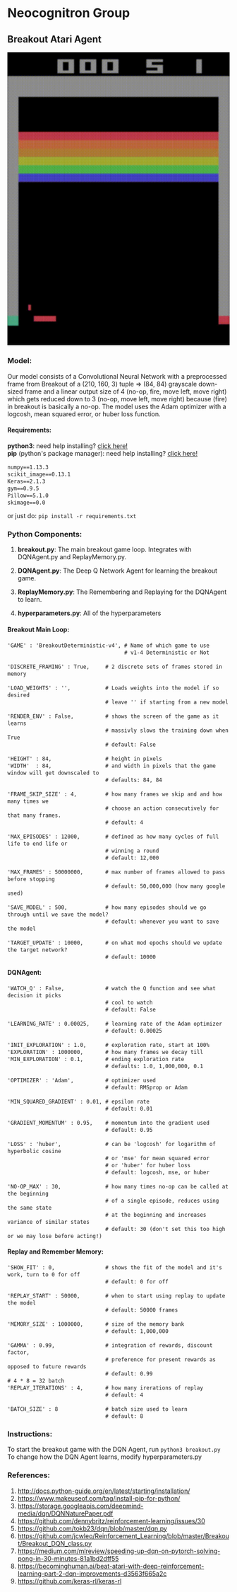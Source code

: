 <h1>Neocognitron Group</hi>

## Breakout Atari Agent
<img src="https://github.com/CSCI4850/S18-team1-project/blob/master/breakout.gif">

### Model:
Our model consists of a Convolutional Neural Network with a preprocessed frame from Breakout of a (210, 160, 3) tuple => (84, 84) grayscale down-sized frame and a linear output size of 4 (no-op, fire, move left, move right) which gets reduced down to 3 (no-op, move left, move right) because (fire) in breakout is basically a no-op. The model uses the Adam optimizer with a logcosh, mean squared error, or huber loss function.

#### Requirements:
<b>python3</b>: need help installing? <a href="http://docs.python-guide.org/en/latest/starting/installation/">click here!</a><br>
<b>pip</b> (python's package manager): need help installing? <a href="https://www.makeuseof.com/tag/install-pip-for-python/">click here!</a><br>

    numpy==1.13.3
    scikit_image==0.13.1
    Keras==2.1.3
    gym==0.9.5
    Pillow==5.1.0
    skimage==0.0
or just do:
```pip install -r requirements.txt```

### Python Components:
1. <b>breakout.py</b>:
  The main breakout game loop. Integrates with DQNAgent.py and ReplayMemory.py.

2. <b>DQNAgent.py</b>:
  The Deep Q Network Agent for learning the breakout game.

3. <b>ReplayMemory.py</b>:
  The Remembering and Replaying for the DQNAgent to learn.
  
4. <b>hyperparameters.py</b>:
  All of the hyperparameters
  
#### Breakout Main Loop: 
    'GAME' : 'BreakoutDeterministic-v4', # Name of which game to use
                                         # v1-4 Deterministic or Not

    'DISCRETE_FRAMING' : True,     # 2 discrete sets of frames stored in memory
    
    'LOAD_WEIGHTS' : '',           # Loads weights into the model if so desired
                                   # leave '' if starting from a new model

    'RENDER_ENV' : False,          # shows the screen of the game as it learns
                                   # massivly slows the training down when True
                                   # default: False

    'HEIGHT' : 84,                 # height in pixels
    'WIDTH'  : 84,                 # and width in pixels that the game window will get downscaled to
                                   # defaults: 84, 84

    'FRAME_SKIP_SIZE' : 4,         # how many frames we skip and and how many times we 
                                   # choose an action consecutively for that many frames.
                                   # default: 4
    
    'MAX_EPISODES' : 12000,        # defined as how many cycles of full life to end life or
                                   # winning a round
                                   # default: 12,000

    'MAX_FRAMES' : 50000000,       # max number of frames allowed to pass before stopping
                                   # default: 50,000,000 (how many google used)

    'SAVE_MODEL' : 500,            # how many episodes should we go through until we save the model?
                                   # default: whenever you want to save the model

    'TARGET_UPDATE' : 10000,       # on what mod epochs should we update the target network?
                                   # default: 10000
    
#### DQNAgent:
    'WATCH_Q' : False,             # watch the Q function and see what decision it picks
                                   # cool to watch
                                   # default: False

    'LEARNING_RATE' : 0.00025,     # learning rate of the Adam optimizer
                                   # default: 0.00025
        
    'INIT_EXPLORATION' : 1.0,      # exploration rate, start at 100%
    'EXPLORATION' : 1000000,       # how many frames we decay till
    'MIN_EXPLORATION' : 0.1,       # ending exploration rate
                                   # defaults: 1.0, 1,000,000, 0.1
    
    'OPTIMIZER' : 'Adam',          # optimizer used
                                   # default: RMSprop or Adam
    
    'MIN_SQUARED_GRADIENT' : 0.01, # epsilon rate
                                   # default: 0.01
    
    'GRADIENT_MOMENTUM' : 0.95,    # momentum into the gradient used
                                   # default: 0.95

    'LOSS' : 'huber',              # can be 'logcosh' for logarithm of hyperbolic cosine
                                   # or 'mse' for mean squared error
                                   # or 'huber' for huber loss
                                   # default: logcosh, mse, or huber
        
    'NO-OP_MAX' : 30,              # how many times no-op can be called at the beginning
                                   # of a single episode, reduces using the same state
                                   # at the beginning and increases variance of similar states
                                   # default: 30 (don't set this too high or we may lose before acting!)
#### Replay and Remember Memory:
    'SHOW_FIT' : 0,                # shows the fit of the model and it's work, turn to 0 for off
                                   # default: 0 for off
    
    'REPLAY_START' : 50000,        # when to start using replay to update the model
                                   # default: 50000 frames

    'MEMORY_SIZE' : 1000000,       # size of the memory bank
                                   # default: 1,000,000

    'GAMMA' : 0.99,                # integration of rewards, discount factor, 
                                   # preference for present rewards as opposed to future rewards
                                   # default: 0.99
    # 4 * 8 = 32 batch
    'REPLAY_ITERATIONS' : 4,       # how many irerations of replay
                                   # default: 4

    'BATCH_SIZE' : 8               # batch size used to learn
                                   # default: 8
                                   
### Instructions:
To start the breakout game with the DQN Agent, run ```python3 breakout.py```
<br>
To change how the DQN Agent learns, modify hyperparameters.py

### References:
1. http://docs.python-guide.org/en/latest/starting/installation/
2. https://www.makeuseof.com/tag/install-pip-for-python/
3. https://storage.googleapis.com/deepmind-media/dqn/DQNNaturePaper.pdf
4. https://github.com/dennybritz/reinforcement-learning/issues/30
5. https://github.com/tokb23/dqn/blob/master/dqn.py
6. https://github.com/jcwleo/Reinforcement_Learning/blob/master/Breakout/Breakout_DQN_class.py
7. https://medium.com/mlreview/speeding-up-dqn-on-pytorch-solving-pong-in-30-minutes-81a1bd2dff55
8. https://becominghuman.ai/beat-atari-with-deep-reinforcement-learning-part-2-dqn-improvements-d3563f665a2c
9. https://github.com/keras-rl/keras-rl
